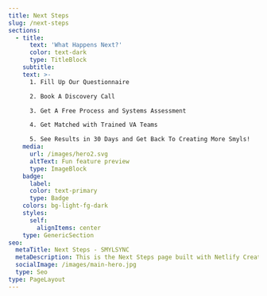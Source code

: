 ```yaml
---
title: Next Steps
slug: /next-steps
sections:
  - title:
      text: 'What Happens Next?'
      color: text-dark
      type: TitleBlock
    subtitle: 
    text: >-
      1. Fill Up Our Questionnaire

      2. Book A Discovery Call

      3. Get A Free Process and Systems Assessment

      4. Get Matched with Trained VA Teams

      5. See Results in 30 Days and Get Back To Creating More Smyls!
    media:
      url: /images/hero2.svg
      altText: Fun feature preview
      type: ImageBlock
    badge:
      label: 
      color: text-primary
      type: Badge
    colors: bg-light-fg-dark
    styles:
      self:
        alignItems: center
    type: GenericSection
seo:
  metaTitle: Next Steps - SMYLSYNC
  metaDescription: This is the Next Steps page built with Netlify Create.
  socialImage: /images/main-hero.jpg
  type: Seo
type: PageLayout
---
```

